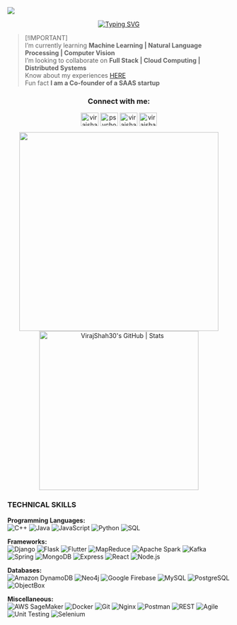 ![](https://komarev.com/ghpvc/?username=virajshah30&style=for-the-badge&color=blueviolet)

<p align="center"> <a href="https://git.io/typing-svg"><img src="https://readme-typing-svg.demolab.com?font=Source+Serif+Pro&weight=600&size=60&duration=8000&pause=1000&color=efe5fd&center=true&vCenter=true&width=800&lines=+_%2F%5C_+NAMASTE+_%2F%5C_;Hi+I+am+Viraj!" alt="Typing SVG" /></a></p>

>[!IMPORTANT]\
>I’m currently learning **Machine Learning | Natural Language Processing | Computer Vision** <br>
>I’m looking to collaborate on **Full Stack | Cloud Computing | Distributed Systems** <br>
>Know about my experiences [HERE](https://drive.google.com/file/d/1H38Q_RQowQ0NNFDZUnWfGwAbrBvcOHx0/view?usp=sharing) <br>
>Fun fact **I am a Co-founder of a SAAS startup** <br>

<h3 align="center">Connect with me:</h3>
<p align="center">
<a href="https://linkedin.com/in/virajshah30" target="blank"><img align="center" src="https://raw.githubusercontent.com/rahuldkjain/github-profile-readme-generator/master/src/images/icons/Social/linked-in-alt.svg" alt="virajshah30" height="30" width="40" /></a>
<a href="https://discord.gg/psychox30" target="blank"><img align="center" src="https://raw.githubusercontent.com/rahuldkjain/github-profile-readme-generator/master/src/images/icons/Social/discord.svg" alt="psychox30" height="30" width="40" /></a>
<a href="https://www.leetcode.com/virajshah30" target="blank"><img align="center" src="https://raw.githubusercontent.com/rahuldkjain/github-profile-readme-generator/master/src/images/icons/Social/leet-code.svg" alt="virajshah30" height="30" width="40" /></a>
<a href="https://www.hackerrank.com/virajshah_vs30" target="blank"><img align="center" src="https://raw.githubusercontent.com/rahuldkjain/github-profile-readme-generator/master/src/images/icons/Social/hackerrank.svg" alt="virajshah_vs30" height="30" width="40" /></a>
</p>

<p align="center">
  <img src="https://user-images.githubusercontent.com/74038190/225813708-98b745f2-7d22-48cf-9150-083f1b00d6c9.gif" width="450" />
  <a href="https://quira.sh?utm_source=widgets&utm_campaign=VirajShah30">
    <img src="https://stats.quira.sh/VirajShah30/github?theme=dark" alt="VirajShah30's GitHub | Stats" width="360"/>
  </a>
</p>


### **TECHNICAL SKILLS**

**Programming Languages:** <br>
![C++](https://img.shields.io/badge/c++-%2300599C.svg?style=for-the-badge&logo=c%2B%2B&logoColor=white)
![Java](https://img.shields.io/badge/java-%23ED8B00.svg?style=for-the-badge&logo=java&logoColor=white)
![JavaScript](https://img.shields.io/badge/javascript-%23323330.svg?style=for-the-badge&logo=javascript&logoColor=%23F7DF1E)
![Python](https://img.shields.io/badge/python-%2314354C.svg?style=for-the-badge&logo=python&logoColor=white)
![SQL](https://img.shields.io/badge/sql-%23476A98.svg?style=for-the-badge&logo=postgresql&logoColor=white)

**Frameworks:** <br>
![Django](https://img.shields.io/badge/django-%23092E20.svg?style=for-the-badge&logo=django&logoColor=white)
![Flask](https://img.shields.io/badge/flask-%23000.svg?style=for-the-badge&logo=flask&logoColor=white)
![Flutter](https://img.shields.io/badge/Flutter-%2302569B.svg?style=for-the-badge&logo=flutter&logoColor=white)
![MapReduce](https://img.shields.io/badge/mapreduce-%23161616.svg?style=for-the-badge)
![Apache Spark](https://img.shields.io/badge/Apache%20Spark-E25A1C.svg?style=for-the-badge&logo=apache-spark&logoColor=white)
![Kafka](https://img.shields.io/badge/kafka-%23231F20.svg?style=for-the-badge&logo=apachekafka&logoColor=white)
![Spring](https://img.shields.io/badge/spring-%236DB33F.svg?style=for-the-badge&logo=spring&logoColor=white)
![MongoDB](https://img.shields.io/badge/mongodb-%2347A248.svg?style=for-the-badge&logo=mongodb&logoColor=white)
![Express](https://img.shields.io/badge/express.js-%23404d59.svg?style=for-the-badge&logo=express&logoColor=%2361DAFB)
![React](https://img.shields.io/badge/react-%2320232a.svg?style=for-the-badge&logo=react&logoColor=%2361DAFB)
![Node.js](https://img.shields.io/badge/node.js-%23339933.svg?style=for-the-badge&logo=node.js&logoColor=white)

**Databases:** <br>
![Amazon DynamoDB](https://img.shields.io/badge/amazon%20dynamodb-%23232F3E.svg?style=for-the-badge&logo=amazon-dynamodb&logoColor=white)
![Neo4j](https://img.shields.io/badge/neo4j-%2300AFAA.svg?style=for-the-badge&logo=neo4j&logoColor=white)
![Google Firebase](https://img.shields.io/badge/firebase-%23039BE5.svg?style=for-the-badge&logo=firebase)
![MySQL](https://img.shields.io/badge/mysql-%2300f.svg?style=for-the-badge&logo=mysql&logoColor=white)
![PostgreSQL](https://img.shields.io/badge/postgresql-%23336791.svg?style=for-the-badge&logo=postgresql&logoColor=white)
![ObjectBox](https://img.shields.io/badge/objectbox-%23161616.svg?style=for-the-badge&logo=objectbox&logoColor=white)

**Miscellaneous:** <br>
![AWS SageMaker](https://img.shields.io/badge/AWS-SageMaker-%23FF9900.svg?style=for-the-badge&logo=amazon-aws&logoColor=white)
![Docker](https://img.shields.io/badge/docker-%232496ED.svg?style=for-the-badge&logo=docker&logoColor=white)
![Git](https://img.shields.io/badge/git-%23F05033.svg?style=for-the-badge&logo=git&logoColor=white)
![Nginx](https://img.shields.io/badge/nginx-%23009639.svg?style=for-the-badge&logo=nginx&logoColor=white)
![Postman](https://img.shields.io/badge/postman-%23FF6C37.svg?style=for-the-badge&logo=postman&logoColor=white)
![REST](https://img.shields.io/badge/rest-%2320232a.svg?style=for-the-badge&logo=rest&logoColor=white)
![Agile](https://img.shields.io/badge/agile-%23000000.svg?style=for-the-badge)
![Unit Testing](https://img.shields.io/badge/unit%20testing-%23000.svg?style=for-the-badge)
![Selenium](https://img.shields.io/badge/selenium-%2343B02A.svg?style=for-the-badge&logo=selenium&logoColor=white)

